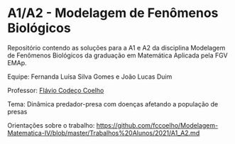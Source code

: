 # A1/A2 - Modelagem de Fenômenos Biológicos

Repositório contendo as soluções para a A1 e A2 da disciplina Modelagem de Fenômenos Biológicos da graduação em Matemática Aplicada pela FGV EMAp.

Equipe: Fernanda Luísa Silva Gomes e João Lucas Duim

Professor: [Flávio Codeço Coelho](https://emap.fgv.br/professores/flavio-codeco-coelho-0)

Tema: Dinâmica predador-presa com doenças afetando a população de presas

Orientações sobre o trabalho: https://github.com/fccoelho/Modelagem-Matematica-IV/blob/master/Trabalhos%20Alunos/2021/A1_A2.md
